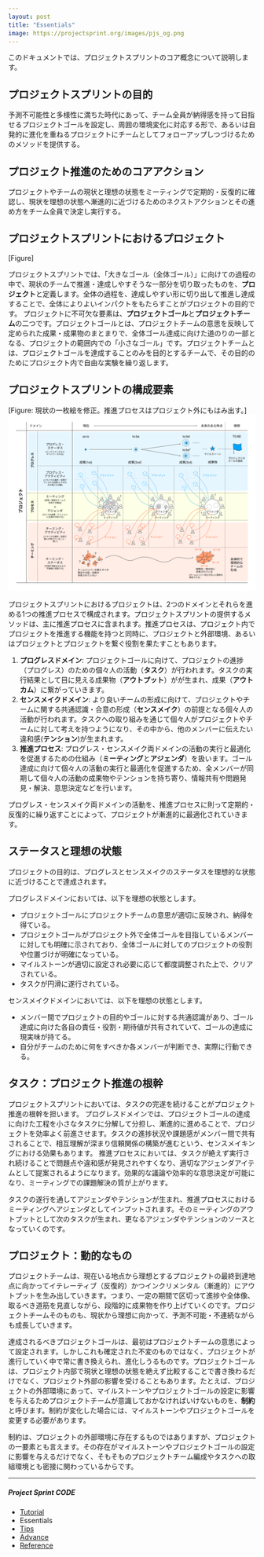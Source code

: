 ```yaml
---
layout: post
title: "Essentials"
image: https://projectsprint.org/images/pjs_og.png
---
```


このドキュメントでは、プロジェクトスプリントのコア概念について説明します。

##  プロジェクトスプリントの目的

予測不可能性と多様性に満ちた時代にあって、チーム全員が納得感を持って目指せるプロジェクトゴールを設定し、周囲の環境変化に対応する形で、あるいは自発的に進化を重ねるプロジェクトにチームとしてフォローアップしつづけるためのメソッドを提供する。

## プロジェクト推進のためのコアアクション

プロジェクトやチームの現状と理想の状態をミーティングで定期的・反復的に確認し、現状を理想の状態へ漸進的に近づけるためのネクストアクションとその進め方をチーム全員で決定し実行する。

## プロジェクトスプリントにおけるプロジェクト

[Figure]

プロジェクトスプリントでは、「大きなゴール（全体ゴール）」に向けての過程の中で、現状のチームで推進・達成しやすそうな一部分を切り取ったものを、**プロジェクト**と定義します。全体の過程を、達成しやすい形に切り出して推進し達成することで、全体によりよいインパクトをもたらすことがプロジェクトの目的です。
プロジェクトに不可欠な要素は、**プロジェクトゴール**と**プロジェクトチーム**の二つです。プロジェクトゴールとは、プロジェクトチームの意思を反映して定められた成果・成果物のまとまりで、全体ゴール達成に向けた道のりの一部となる、プロジェクトの範囲内での「小さなゴール」です。プロジェクトチームとは、プロジェクトゴールを達成することのみを目的とするチームで、その目的のためにプロジェクト内で自由な実験を繰り返します。

## プロジェクトスプリントの構成要素

[Figure: 現状の一枚絵を修正。推進プロセスはプロジェクト外にもはみ出す。]
![プロジェクトスプリント概念図](/ja/images/essentials.png)

プロジェクトスプリントにおけるプロジェクトは、2つのドメインとそれらを進める1つの推進プロセスで構成されます。プロジェクトスプリントの提供するメソッドは、主に推進プロセスに含まれます。推進プロセスは、プロジェクト内でプロジェクトを推進する機能を持つと同時に、プロジェクトと外部環境、あるいはプロジェクトとプロジェクトを繋ぐ役割を果たすこともあります。

1. **プログレスドメイン**: プロジェクトゴールに向けて、プロジェクトの進捗（プログレス）のための個々人の活動（**タスク**）が行われます。タスクの実行結果として目に見える成果物（**アウトプット**）がが生まれ、成果（**アウトカム**）に繋がっていきます。
2. **センスメイクドメイン**: より良いチームの形成に向けて、プロジェクトやチームに関する共通認識・合意の形成（**センスメイク**）の前提となる個々人の活動が行われます。タスクへの取り組みを通じて個々人がプロジェクトやチームに対して考えを持つようになり、その中から、他のメンバーに伝えたい違和感(**テンション**)が生まれます。
3. **推進プロセス**: プログレス・センスメイク両ドメインの活動の実行と最適化を促進するための仕組み（**ミーティング**と**アジェンダ**）を扱います。ゴール達成に向けて個々人の活動の実行と最適化を促進するため、全メンバーが同期して個々人の活動の成果物やテンションを持ち寄り、情報共有や問題発見・解決、意思決定などを行います。

プログレス・センスメイク両ドメインの活動を、推進プロセスに則って定期的・反復的に繰り返すことによって、プロジェクトが漸進的に最適化されていきます。

## ステータスと理想の状態

プロジェクトの目的は、プログレスとセンスメイクのステータスを理想的な状態に近づけることで達成されます。

プログレスドメインにおいては、以下を理想の状態とします。
- プロジェクトゴールにプロジェクトチームの意思が適切に反映され、納得を得ている。
- プロジェクトゴールがプロジェクト外で全体ゴールを目指しているメンバーに対しても明確に示されており、全体ゴールに対してのプロジェクトの役割や位置づけが明確になっている。
- マイルストーンが適切に設定され必要に応じて都度調整された上で、クリアされている。
- タスクが円滑に遂行されている。

センスメイクドメインにおいては、以下を理想の状態とします。
- メンバー間でプロジェクトの目的やゴールに対する共通認識があり、ゴール達成に向けた各自の責任・役割・期待値が共有されていて、ゴールの達成に現実味が持てる。
- 自分がチームのために何をすべきか各メンバーが判断でき、実際に行動できる。

## タスク：プロジェクト推進の根幹
プロジェクトスプリントにおいては、タスクの完遂を続けることがプロジェクト推進の根幹を担います。
プログレスドメインでは、プロジェクトゴールの達成に向けた工程を小さなタスクに分解して分担し、漸進的に進めることで、プロジェクトを効率よく前進させます。タスクの進捗状況や課題感がメンバー間で共有されることで、相互理解が深まり信頼関係の構築が進むという、センスメイキングにおける効果もあります。
推進プロセスにおいては、タスクが絶えず実行され続けることで問題点や違和感が発見されやすくなり、適切なアジェンダアイテムとして提案されるようになります。効果的な議論や効率的な意思決定が可能になり、ミーティングでの課題解決の質が上がります。

タスクの遂行を通してアジェンダやテンションが生まれ、推進プロセスにおけるミーティングへアジェンダとしてインプットされます。そのミーティングのアウトプットとして次のタスクが生まれ、更なるアジェンダやテンションのソースとなっていくのです。

## プロジェクト：動的なもの

プロジェクトチームは、現在いる地点から理想とするプロジェクトの最終到達地点に向かってイテレーティブ（反復的）かつインクリメンタル（漸進的）にアウトプットを生み出していきます。つまり、一定の期間で区切って進捗や全体像、取るべき道筋を見直しながら、段階的に成果物を作り上げていくのです。プロジェクトチームそのものも、現状から理想に向かって、予測不可能・不連続ながらも成長していきます。

達成されるべきプロジェクトゴールは、最初はプロジェクトチームの意思によって設定されます。しかしこれも確定された不変のものではなく、プロジェクトが進行していく中で常に書き換えられ、進化しうるものです。プロジェクトゴールは、プロジェクト内部で現状と理想の状態を絶えず比較することで書き換わるだけでなく、プロジェクト外部の影響を受けることもあります。たとえば、プロジェクトの外部環境にあって、マイルストーンやプロジェクトゴールの設定に影響を与えるためプロジェクトチームが意識しておかなければいけないものを、**制約**と呼びます。制約が変化した場合には、マイルストーンやプロジェクトゴールを変更する必要があります。

制約は、プロジェクトの外部環境に存在するものではありますが、プロジェクトの一要素とも言えます。その存在がマイルストーンやプロジェクトゴールの設定に影響を与えるだけでなく、そもそものプロジェクトチーム編成やタスクへの取組環境とも密接に関わっているからです。

---

##### Project Sprint CODE
- [Tutorial](./tutorial/index.md)
- Essentials
- [Tips](./tips/index.md)
- [Advance](./advance.md)
- [Reference](./reference.md)
